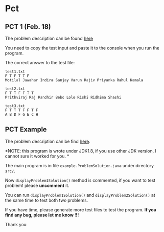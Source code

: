 # Pct

## PCT 1 (Feb. 18)

The problem description can be found [here](./test1problem.pdf)

You need to copy the test input and paste it to the console when you run the program.

The correct answer to the test file:

```
test1.txt
F T F T T F
Motilal Jawahar Indira Sanjay Varun Rajiv Priyanka Rahul Kamala

test2.txt
F T T F F T T
Prithviraj Raj Randhir Bebo Lolo Rishi Ridhima Shashi

test3.txt
F T T T F F T F
A B D F G E C H
```

## PCT Example

The problem description can be find [here](./problem.pdf).

*NOTE: this program is wrote under JDK1.8, if you use other JDK version, I cannot sure it worked for you. *

The main program is in file `example.ProblemSolution.java` under directory `src/`.

Now `displayProblem1Solution()` method is commented, if you want to test problem1 please **uncomment** it.

You can run `displayProblem1Solution()` and `displayProblem2Solution()` at the same time to test both two problems.

If you have time, please generate more test files to test the program. **If you find any bug, please let me know !!!**

Thank you
